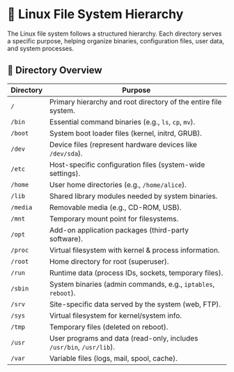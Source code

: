 # 🐧 Linux File System Hierarchy

The Linux file system follows a structured hierarchy. Each directory serves a specific purpose, helping organize binaries, configuration files, user data, and system processes.

## 📂 Directory Overview

| Directory | Purpose |
|-----------|---------|
| `/`       | Primary hierarchy and root directory of the entire file system. |
| `/bin`    | Essential command binaries (e.g., `ls`, `cp`, `mv`). |
| `/boot`   | System boot loader files (kernel, initrd, GRUB). |
| `/dev`    | Device files (represent hardware devices like `/dev/sda`). |
| `/etc`    | Host-specific configuration files (system-wide settings). |
| `/home`   | User home directories (e.g., `/home/alice`). |
| `/lib`    | Shared library modules needed by system binaries. |
| `/media`  | Removable media (e.g., CD-ROM, USB). |
| `/mnt`    | Temporary mount point for filesystems. |
| `/opt`    | Add-on application packages (third-party software). |
| `/proc`   | Virtual filesystem with kernel & process information. |
| `/root`   | Home directory for root (superuser). |
| `/run`    | Runtime data (process IDs, sockets, temporary files). |
| `/sbin`   | System binaries (admin commands, e.g., `iptables`, `reboot`). |
| `/srv`    | Site-specific data served by the system (web, FTP). |
| `/sys`    | Virtual filesystem for kernel/system info. |
| `/tmp`    | Temporary files (deleted on reboot). |
| `/usr`    | User programs and data (read-only, includes `/usr/bin`, `/usr/lib`). |
| `/var`    | Variable files (logs, mail, spool, cache). |
